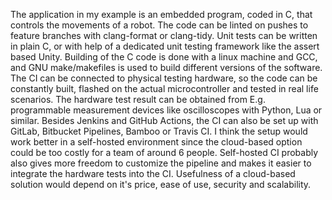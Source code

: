 The application in my example is an embedded program, coded in C, that controls the movements of a robot. The code can be linted on pushes to feature branches with clang-format or clang-tidy. Unit tests can be written in plain C, or with help of a dedicated unit testing framework like the assert based Unity. Building of the C code is done with a linux machine and GCC, and GNU make/makefiles is used to build different versions of the software. The CI can be connected to physical testing hardware, so the code can be constantly built, flashed on the actual microcontroller and tested in real life scenarios. The hardware test result can be obtained from E.g. programmable measurement devices like oscilloscopes with Python, Lua or similar. Besides Jenkins and GitHub Actions, the CI can also be set up with GitLab, Bitbucket Pipelines, Bamboo or Travis CI. I think the setup would work better in a self-hosted environment since the cloud-based option could be too costly for a team of around 6 people. Self-hosted CI probably also gives more freedom to customize the pipeline and makes it easier to integrate the hardware tests into the CI. Usefulness of a cloud-based solution would depend on it's price, ease of use, security and scalability.
